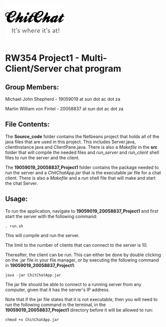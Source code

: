 ![alt text](chitchat.png)

# RW354 Project1 - Multi-Client/Server chat program

## Group Members:

Michael John Shepherd   - 19059019 at sun dot ac dot za

Martin William von Fintel       - 20058837 at sun dot ac dot za

## File Contents:

The **Source_code** folder contains the Netbeans project that holds all of the
java files that are used in this project. This includes Server.java,
clientInstance.java and ClientPane.java. There is also a *Makefile* in the **src**
folder that will compile the needed files and *run_server* and *run_client*
shell files to run the server and the client.

The **19059019_20058837_Project1** folder contains the package needed to run the
server and a *ChitChatApp.jar* that is the executable jar file for a chat client.
There is also a *Makefile* and a *run* shell file that will make and start the chat
Server.

## Usage:

To run the application, navigate to **19059019_20058837_Project1** and first start
the server with the following command:

```
. run.sh
```

This will compile and run the server.

The limit to the number of clients that can connect to the server is 10.

Thereafter, the client can be run. This can either be done by double clicking on the
.jar file in your file manager, or by executing the following command in **19059019_20058837_Project1**:

```
java -jar ChitChatApp.jar
```

The jar file should be able to connect to a running server from any computer, given that it has
the server's IP address.

Note that if the jar file states that it is not executable, then you will need to run the
following command in the terminal, in the **19059019_20058837_Project1** directory before
it will be allowed to run:

```
chmod +x ChitChatApp.jar
```
